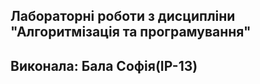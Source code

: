 ## Лабораторні роботи з дисципліни "Алгоритмізація та програмування"
## Виконала: Бала Софія(IP-13)


